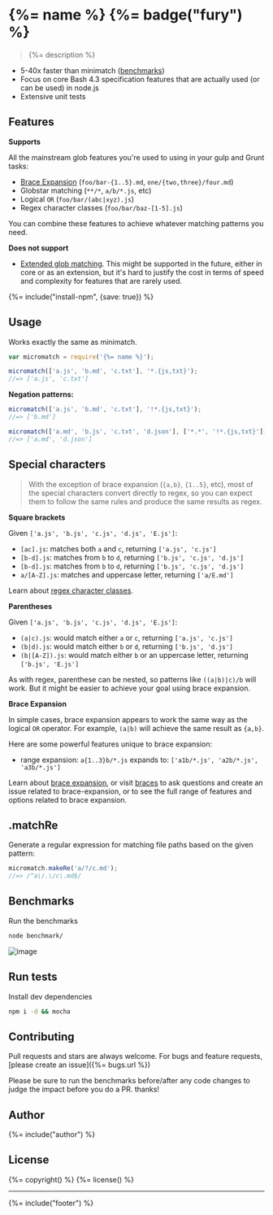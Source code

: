 # {%= name %} {%= badge("fury") %}

> {%= description %}

 - 5-40x faster than minimatch ([benchmarks](#benchmarks))
 - Focus on core Bash 4.3 specification features that are actually used (or can be used) in node.js
 - Extensive unit tests

## Features

**Supports**

All the mainstream glob features you're used to using in your gulp and Grunt tasks:

 + [Brace Expansion][braces] (`foo/bar-{1..5}.md`, `one/{two,three}/four.md`)
 + Globstar matching (`**/*`, `a/b/*.js`, etc)
 + Logical `OR` (`foo/bar/(abc|xyz).js`)
 + Regex character classes (`foo/bar/baz-[1-5].js`)

You can combine these features to achieve whatever matching patterns you need.

**Does not support**

 + [Extended glob matching][extended]. This might be supported in the future, either in core or as an extension, but it's hard to justify the cost in terms of speed and complexity for features that are rarely used.


{%= include("install-npm", {save: true}) %}


## Usage

Works exactly the same as minimatch.

```js
var micromatch = require('{%= name %}');

micromatch(['a.js', 'b.md', 'c.txt'], '*.{js,txt}');
//=> ['a.js', 'c.txt']
```

**Negation patterns:**

```js
micromatch(['a.js', 'b.md', 'c.txt'], '!*.{js,txt}');
//=> ['b.md']

micromatch(['a.md', 'b.js', 'c.txt', 'd.json'], ['*.*', '!*.{js,txt}']);
//=> ['a.md', 'd.json']
```

## Special characters

> With the exception of brace expansion (`{a,b}`, `{1..5}`, etc), most of the special characters convert directly to regex, so you can expect them to follow the same rules and produce the same results as regex.

**Square brackets**

Given `['a.js', 'b.js', 'c.js', 'd.js', 'E.js']`:

 - `[ac].js`: matches both `a` and `c`, returning `['a.js', 'c.js']`
 - `[b-d].js`: matches from `b` to `d`, returning `['b.js', 'c.js', 'd.js']`
 - `[b-d].js`: matches from `b` to `d`, returning `['b.js', 'c.js', 'd.js']`
 - `a/[A-Z].js`: matches and uppercase letter, returning `['a/E.md']`

Learn about [regex character classes][character-classes].


**Parentheses**

Given `['a.js', 'b.js', 'c.js', 'd.js', 'E.js']`:

 - `(a|c).js`: would match either `a` or `c`, returning `['a.js', 'c.js']`
 - `(b|d).js`: would match either `b` or `d`, returning `['b.js', 'd.js']`
 - `(b|[A-Z]).js`: would match either `b` or an uppercase letter, returning `['b.js', 'E.js']`

As with regex, parenthese can be nested, so patterns like `((a|b)|c)/b` will work. But it might be easier to achieve your goal using brace expansion.

**Brace Expansion**

In simple cases, brace expansion appears to work the same way as the logical `OR` operator. For example, `(a|b)` will achieve the same result as `{a,b}`.

Here are some powerful features unique to brace expansion:

 - range expansion: `a{1..3}b/*.js` expands to: `['a1b/*.js', 'a2b/*.js', 'a3b/*.js']`


Learn about [brace expansion][braces], or visit [braces][braces] to ask questions and create an issue related to brace-expansion, or to see the full range of features and options related to brace expansion.


## .matchRe

Generate a regular expression for matching file paths based on the given pattern:

```js
micromatch.makeRe('a/?/c.md');
//=> /^a\/.\/c\.md$/
```


## Benchmarks

Run the benchmarks

```bash
node benchmark/
```

![image](https://cloud.githubusercontent.com/assets/383994/5535193/1c28a4a2-8a45-11e4-813a-0236586aa990.png)


## Run tests

Install dev dependencies

```bash
npm i -d && mocha
```


## Contributing
Pull requests and stars are always welcome. For bugs and feature requests, [please create an issue]({%= bugs.url %})

Please be sure to run the benchmarks before/after any code changes to judge the impact before you do a PR. thanks!

## Author
{%= include("author") %}

## License
{%= copyright() %}
{%= license() %}

***

{%= include("footer") %}

[extended]: http://mywiki.wooledge.org/BashGuide/Patterns#Extended_Globs
[braces]: https://github.com/jonschlinkert/braces
[character-classes]: http://www.regular-expressions.info/charclass.html